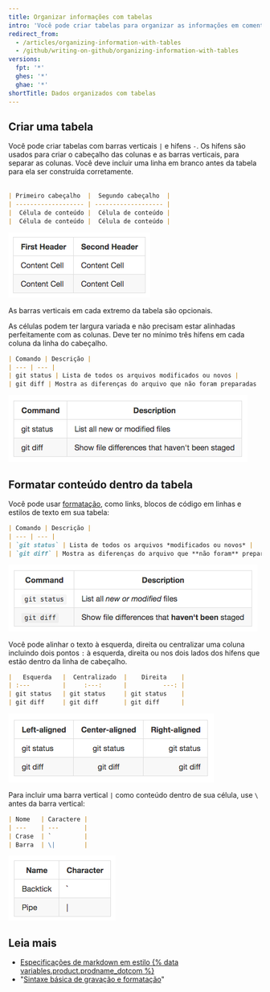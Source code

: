 ```yaml
---
title: Organizar informações com tabelas
intro: 'Você pode criar tabelas para organizar as informações em comentários, problemas, pull requests e wikis.'
redirect_from:
  - /articles/organizing-information-with-tables
  - /github/writing-on-github/organizing-information-with-tables
versions:
  fpt: '*'
  ghes: '*'
  ghae: '*'
shortTitle: Dados organizados com tabelas
---
```


## Criar uma tabela

Você pode criar tabelas com barras verticais `|` e hifens `-`. Os hifens são usados para criar o cabeçalho das colunas e as barras verticais, para separar as colunas. Você deve incluir uma linha em branco antes da tabela para ela ser construída corretamente.

```markdown

| Primeiro cabeçalho  |  Segundo cabeçalho  |
| ------------------- | ------------------- |
|  Célula de conteúdo |  Célula de conteúdo |
|  Célula de conteúdo |  Célula de conteúdo |
```

![Tabela construída](/assets/images/help/writing/table-basic-rendered.png)

As barras verticais em cada extremo da tabela são opcionais.

As células podem ter largura variada e não precisam estar alinhadas perfeitamente com as colunas. Deve ter no mínimo três hifens em cada coluna da linha do cabeçalho.

```markdown
| Comando | Descrição |
| --- | --- |
| git status | Lista de todos os arquivos modificados ou novos |
| git diff | Mostra as diferenças do arquivo que não foram preparadas |
```

![Tabela construída com largura de célula variada](/assets/images/help/writing/table-varied-columns-rendered.png)

## Formatar conteúdo dentro da tabela

Você pode usar [formatação](/articles/basic-writing-and-formatting-syntax), como links, blocos de código em linhas e estilos de texto em sua tabela:

```markdown
| Comando | Descrição |
| --- | --- |
| `git status` | Lista de todos os arquivos *modificados ou novos* |
| `git diff` | Mostra as diferenças do arquivo que **não foram** preparadas |
```

![Tabela construída com texto formatado](/assets/images/help/writing/table-inline-formatting-rendered.png)

Você pode alinhar o texto à esquerda, direita ou centralizar uma coluna incluindo dois pontos `:` à esquerda, direita ou nos dois lados dos hifens que estão dentro da linha de cabeçalho.

```markdown
|   Esquerda   |  Centralizado  |    Direita    |
| :---         |     :---:      |          ---: |
| git status   | git status     | git status    |
| git diff     | git diff       | git diff      |
```

![Tabela construída com alinhamento de texto à esquerda, centralizado e à direita](/assets/images/help/writing/table-aligned-text-rendered.png)

Para incluir uma barra vertical `|` como conteúdo dentro de sua célula, use `\` antes da barra vertical:

```markdown
| Nome   | Caractere |
| ---    | ---       |
| Crase  | `         |
| Barra  | \|        |
```

![Tabela construída com barra vertical solta](/assets/images/help/writing/table-escaped-character-rendered.png)

## Leia mais

- [Especificações de markdown em estilo {% data variables.product.prodname_dotcom %}](https://github.github.com/gfm/)
- "[Sintaxe básica de gravação e formatação](/articles/basic-writing-and-formatting-syntax)"
